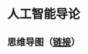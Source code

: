 # 人工智能导论

## 思维导图（[链接](https://blog.csdn.net/weixin_43959833/article/details/115250473?ops_request_misc=%257B%2522request%255Fid%2522%253A%2522164346161116780366551983%2522%252C%2522scm%2522%253A%252220140713.130102334..%2522%257D&request_id=164346161116780366551983&biz_id=0&utm_medium=distribute.pc_search_result.none-task-blog-2~all~top_click~default-2-115250473.first_rank_v2_pc_rank_v29&utm_term=%E4%BA%BA%E5%B7%A5%E6%99%BA%E8%83%BD%E5%AF%BC%E8%AE%BA%E7%8E%8B%E4%B8%87%E8%89%AF&spm=1018.2226.3001.4187)）